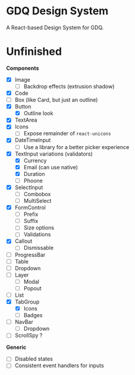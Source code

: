 # GDQ Design System

A React-based Design System for GDQ.

# Unfinished

**Components**

- [x] Image
  - [ ] Backdrop effects (extrusion shadow)
- [x] Code
- [ ] Box (like Card, but just an outline)
- [x] Button
  - [x] Outline look
- [x] TextArea
- [x] Icons
  - [ ] Expose remainder of `react-unicons`
- [x] DateTimeInput
  - [ ] Use a library for a better picker experience
- [x] TextInput variations (validators)
  - [x] Currency
  - [x] Email (can use native)
  - [x] Duration
  - [ ] Phoone
- [x] SelectInput
  - [ ] Combobox
  - [ ] MultiSelect
- [x] FormControl
  - [ ] Prefix
  - [ ] Suffix
  - [ ] Size options
  - [ ] Validations
- [x] Callout
  - [ ] Dismissable
- [ ] ProgressBar
- [ ] Table
- [ ] Dropdown
- [ ] Layer
  - [ ] Modal
  - [ ] Popout
- [ ] List
- [x] TabGroup
  - [x] Icons
  - [ ] Badges
- [ ] NavBar
  - [ ] Dropdown
- [ ] ScrollSpy ?

**Generic**

- [ ] Disabled states
- [ ] Consistent event handlers for inputs
